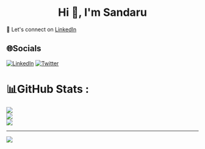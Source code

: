 <div align="center"> <h1 align="center"> Hi 👋, I'm Sandaru </h1> </div>

🎉 Let's connect on [LinkedIn](https://www.linkedin.com/in/sandaru-anjana-70498a19b/)


## 🌐Socials
[![LinkedIn](https://img.shields.io/badge/LinkedIn-%230077B5.svg?logo=linkedin&logoColor=white)](https://linkedin.com/in/sandaru-anjana-70498a19b) [![Twitter](https://img.shields.io/badge/Twitter-%231DA1F2.svg?logo=Twitter&logoColor=white)](https://twitter.com/sandaruanjana) 

# 📊GitHub Stats :
![](https://github-readme-stats.vercel.app/api?username=sandaruanjana&theme=dark&hide_border=true&include_all_commits=false&count_private=false)<br/>
![](https://github-readme-streak-stats.herokuapp.com/?user=sandaruanjana&theme=dark&hide_border=true)<br/>
![](https://github-readme-stats.vercel.app/api/top-langs/?username=sandaruanjana&theme=dark&hide_border=true&include_all_commits=false&count_private=false&layout=compact)

---
[![](https://visitcount.itsvg.in/api?id=sandaruanjana&icon=5&color=12)](https://visitcount.itsvg.in)
